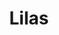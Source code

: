 ---
title: Lilas
date: 
draft: false

# descripcion
description : Aros espectaculares! En plata 925 y cristal Swarovski. Simplemente bellísimos.

materials: Plata 925

color: 

dimensions: Largo 7 cm

code: 01-10-1010

type: "Aros"

categories: []

price: $14.010,00

price_eftvo: $11.910,00

# Images
# first image will be shown in the product page
images:
  # - image: "images/path_to_image"
  # La ubicacion de las imagenes es imagenes/Aros/Aros.Cristal Swarovski/01-10-1010-lilas
  - image: "./images/aros/cristal_swarovski/01-10-1010-lilas_a.jpg"
  - image: "./images/aros/cristal_swarovski/01-10-1010-lilas_b.jpg"
---